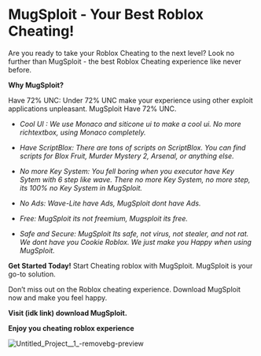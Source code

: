 # MugSploit - Your Best Roblox Cheating!
 Are you ready to take your Roblox Cheating to the next level? Look no further than MugSploit - the best Roblox Cheating experience like never before.

**Why MugSploit?**

Have 72% UNC: Under 72% UNC make your experience using other exploit applications unpleasant. MugSploit Have 72% UNC.

+ *Cool UI : We use Monaco and siticone ui to make a cool ui. No more richtextbox, using Monaco completely.*

+ *Have ScriptBlox: There are tons of scripts on ScriptBlox. You can find scripts for Blox Fruit, Murder Mystery 2, Arsenal, or anything else.*

+ *No more Key System: You fell boring when you executor have Key Sytem with 6 step like wave. There no more Key System, no more step, its 100% no Key System in MugSploit.*

+ *No Ads: Wave-Lite have Ads, MugSploit dont have Ads.*

+ *Free: MugSploit its not freemium, Mugsploit its free.*

+ *Safe and Secure: MugSploit Its safe, not virus, not stealer, and not rat. We dont have you Cookie Roblox. We just make you Happy when using MugSploit.*

**Get Started Today!**
Start Cheating roblox with MugSploit. MugSploit is your go-to solution.

Don’t miss out on the Roblox cheating experience. Download MugSploit now and make you feel happy.

**Visit (idk link) download MugSploit.**


**Enjoy you cheating roblox experience**

![Untitled_Project__1_-removebg-preview](https://github.com/Mug-Sploit/MugSploit/assets/175264825/8153be06-8d8d-4df1-9626-895272df2b1c)
